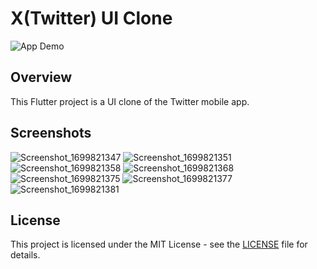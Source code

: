 # X(Twitter) UI Clone

![App Demo](link_to_demo_gif_or_screenshot.gif)

## Overview

This Flutter project is a UI clone of the Twitter mobile app.

## Screenshots

![Screenshot_1699821347](https://github.com/sarf01k/Twitter-UI-Clone/assets/82218737/b25ffc4f-b600-4d02-b173-432f33cca88f)
![Screenshot_1699821351](https://github.com/sarf01k/Twitter-UI-Clone/assets/82218737/dbba4bf5-42d2-459b-99c3-abbda2443a54)
![Screenshot_1699821358](https://github.com/sarf01k/Twitter-UI-Clone/assets/82218737/d6ddf846-023c-44c9-8ede-2f487d51a20d)
![Screenshot_1699821368](https://github.com/sarf01k/Twitter-UI-Clone/assets/82218737/95200c07-119b-453c-ab89-e7a268748150)
![Screenshot_1699821375](https://github.com/sarf01k/Twitter-UI-Clone/assets/82218737/93cd8db8-af52-4846-93e0-bef7eb0b948d)
![Screenshot_1699821377](https://github.com/sarf01k/Twitter-UI-Clone/assets/82218737/e5d8e537-f81e-4e20-b920-f50f6f928d89)
![Screenshot_1699821381](https://github.com/sarf01k/Twitter-UI-Clone/assets/82218737/89e6ab3d-c4d8-41e6-b9cf-684e3e2d831e)

## License

This project is licensed under the MIT License - see the [LICENSE](LICENSE) file for details.
